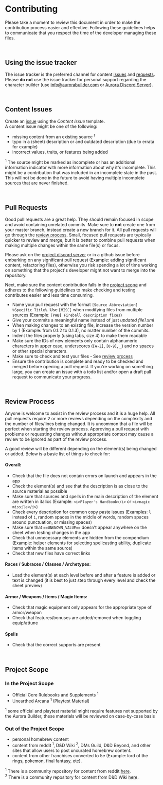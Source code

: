 # Contributing

Please take a moment to review this document in order to make the contribution
process easier and effective. Following these guidelines helps to communicate that you respect the time of the developer managing these files.

<br>

## Using the issue tracker

The issue tracker is the preferred channel for content [issues](#issues) and [requests](#requests). Please **do not** use the issue tracker for personal support regarding the character builder (use info@aurorabuilder.com or [Aurora Discord Server](https://discord.gg/MmWvNFV)).

<br>

<a name="issues"></a>
## Content Issues

Create an [issue](https://github.com/AuroraLegacy/elements/issues/new/choose) using the _Content Issue_ template.<br>
A content issue might be one of the following:

* missing content from an existing source <sup>1</sup>
* typo in a (sheet) description or and outdated description (due to errata for example)
* incorrect values, traits, or features being added

<sup>1</sup> The source might be marked as incomplete or has an additional information indicator with more information about why it's incomplete. This might be a contribution that was included in an incomplete state in the past. This will not be done in the future to avoid having multiple incomplete sources that are never finished.

<br>

<a name="pull-requests"></a>
## Pull Requests

Good pull requests are a great help. They should remain focused in scope and avoid containing unrelated commits. Make sure to **not** create one from your master branch, instead create a new branch for it.  All pull requests will go through the [review process](#review-process).  Small, focused pull requests are typically quicker to review and merge, but it is better to combine pull requests when making multiple changes within the same file(s) or focus.

Please ask on the [project discord server](https://discord.gg/3n5uakXT2a "Project Discord Server") or in a github issue before embarking on any significant pull request (Example: adding significant content, refactoring files), otherwise you risk spending a lot of time working on something that the project's developer might not want to merge into the repository.

Next, make sure the content contribution falls in the [project scope](#scope) and adheres to the following guidelines to make checking and testing contributes easier and less time consuming.

* Name your pull request with the format `[Source Abbreviation] %Specific Title%`. Use `[MISC]` when modifying files from multiple sources (Example: `[PHB] Fireball description fixes`)
* Give your commits a meaningful name instead of just _updated file1.xml_
* When making changes to an existing file, increase the version number by 1 (Example: from 0.1.2 to 0.1.3), no matter number of the commits.
* Indent the files properly (using tabs, size 4) to make them readable
* Make sure the IDs of new elements only contain alphanumeric characters in upper case, underscores (`[A-Z]`, `[0-9]`, `_`) and no spaces or other special characters.
* Make sure to check and test your files - See [review process](#review-process)
* Ensure the contribution is complete and ready to be checked and merged before opening a pull request. If you're working on something large, you can create an issue with a todo list and/or open a draft pull request to communicate your progress.

<br>

<a name="review-process"></a>
## Review Process

Anyone is welcome to assist in the review process and it is a huge help.
All pull requests require 2 or more reviews depending on the complexity and the number of files/lines being changed. It is uncommon that a file will be perfect when starting the review process. Approving a pull request with problems or requesting changes without appropriate context may cause a review to be ignored as part of the review process.

A good review will be different depending on the element(s) being changed or added. Below is a basic list of things to check for:

#### Overall:
* Check that the file does not contain errors on launch and appears in the app
* Check the element(s) and see that the description is as close to the source material as possible
* Make sure that sources and spells in the main description of the element are written in italics (Example: `<i>Player's Handbook</i>` or `<i>magic missile</i>`)
* Check every description for common copy paste issues (Examples: `l` instead of `1`, random spaces in the middle of words, random spaces around punctuation, or missing spaces)
* Make sure that `==UNKNOWN_VALUE==` doesn't appear anywhere on the sheet when testing changes in the app
* Check that unnecessary elements are hidden from the compendium (Example: helper elements for selecting spellcasting ability, duplicate items within the same source)
* Check that new files have correct links

#### Races / Subraces / Classes / Archetypes:
* Load the element(s) at each level before and after a feature is added or text is changed (it is best to just step through every level and check the sheet preview)

#### Armor / Weapons / Items / Magic Items:
* Check that magic equipment only appears for the appropriate type of armor/weapon
* Check that features/bonuses are added/removed when toggling equip/attune

#### Spells
* Check that the correct supports are present 


<br>

<a name="scope"></a>
## Project Scope

### In the Project Scope

* Official Core Rulebooks and Supplements <sup>1</sup>
* Unearthed Arcana <sup>1</sup> (Playtest Material)

<sup>1</sup> some official and playtest material might require features not supported by the Aurora Builder, these materials will be reviewed on case-by-case basis<br>

<a name="scope-out"></a>
### Out of the Project Scope

* personal homebrew content
* content from reddit <sup>1</sup>, D&D Wiki <sup>2</sup>, DMs Guild, D&D Beyond, and other sites that allow users to post uncurated homebrew content.
* content from other franchises converted to 5e (Example: lord of the rings, pokemon, final fantasy, etc).

<sup>1</sup> There is a community repository for content from reddit [here](https://github.com/community-elements/elements-reddit).<br>
<sup>2</sup> There is a community repository for content from D&D Wiki [here](https://github.com/community-elements/elements-dndwiki).

